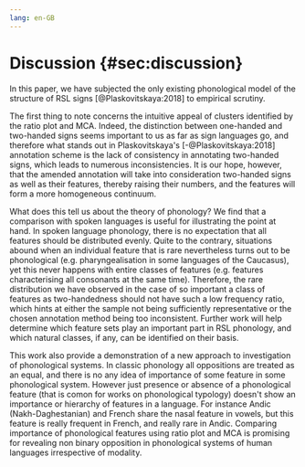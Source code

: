 ```yaml
---
lang: en-GB
---
```


# Discussion {#sec:discussion}

In this paper, we have subjected the only existing phonological model of the structure of RSL signs [@Plaskovitskaya:2018] to empirical scrutiny. 

The first thing to note concerns the intuitive appeal of clusters identified by the ratio plot and MCA. Indeed, the distinction between one-handed and two-handed signs seems important to us as far as sign languages go, and therefore what stands out in Plaskovitskaya's [-@Plaskovitskaya:2018] annotation scheme is the lack of consistency in annotating two-handed signs, which leads to numerous inconsistencies. It is our hope, however, that the amended annotation will take into consideration two-handed signs as well as their features, thereby raising their numbers, and the features will form a more homogeneous continuum.

<!--
* В целом получившиеся кластеры признаков не то, чтобы невероятные. Различие двуручных--одноручных жестов, кажется важным для жестовых языков. Однако Тошина разметка совсем неоднородна в разметке двуручных жестов и при ближайшем рассмотрении находится много несоответствий. В уточненной разметке процент использования признаков про двуручные жесты подниметься, и использование признаков будет представлять собой более гомогенный континуум.
-->

What does this tell us about the theory of phonology? We find that a comparison with spoken languages is useful for illustrating the point at hand. In spoken language phonology, there is no expectation that all features should be distributed evenly. Quite to the contrary, situations abound when an individual feature that is rare nevertheless turns out to be phonological (e.g. pharyngealisation in some languages of the Caucasus), yet this never happens with entire classes of features (e.g. features characterising all consonants at the same time). Therefore, the rare distribution we have observed in the case of so important a class of features as two-handedness should not have such a low frequency ratio, which hints at either the sample not being sufficiently representative or the chosen annotation method being too inconsistent. Further work will help determine which feature sets play an important part in RSL phonology, and which natural classes, if any, can be identified on their basis.

This work also provide a demonstration of a new approach to investigation of phonological systems. In classic phonology  all oppositions are treated as an equal, and there is no any idea of importance of some feature in some phonological system. However just presence or absence of a phonological feature (that is comon for works on phonological typology) doesn't show an importance or hierarchy of features in a language. For instance Andic (Nakh-Daghestanian) and French share the nasal feature in vowels, but this feature is really frequent in French, and really rare in Andic. Comparing importance of phonological features using ratio plot and MCA is promising for revealing non binary opposition in phonological systems of human languages irrespective of modality.
